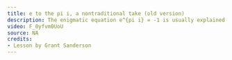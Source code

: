 ```yaml
---
title: e to the pi i, a nontraditional take (old version)
description: The enigmatic equation e^{pi i} = -1 is usually explained using Taylor's formula during a calculus class.  This video offers a different perspective, which involves thinking about numbers as actions, and about e^x as something which turns one action into another.
video: F_0yfvm0UoU
source: NA
credits:
- Lesson by Grant Sanderson
---
```

